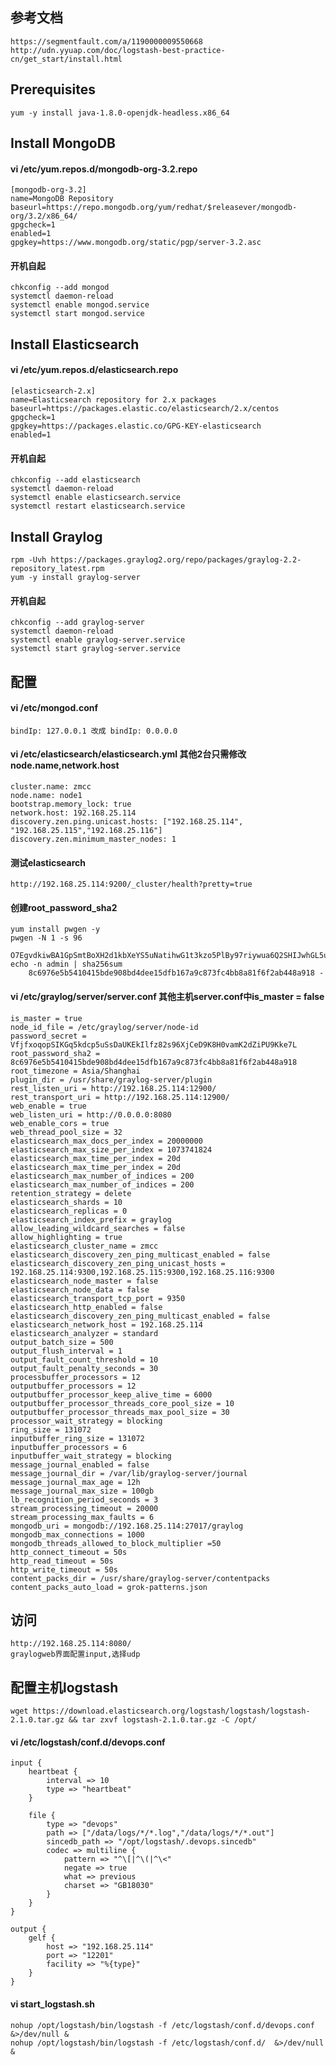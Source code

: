## 参考文档
    https://segmentfault.com/a/1190000009550668
    http://udn.yyuap.com/doc/logstash-best-practice-cn/get_start/install.html
## Prerequisites
    yum -y install java-1.8.0-openjdk-headless.x86_64
## Install MongoDB
#### vi /etc/yum.repos.d/mongodb-org-3.2.repo  
    [mongodb-org-3.2]
    name=MongoDB Repository
    baseurl=https://repo.mongodb.org/yum/redhat/$releasever/mongodb-org/3.2/x86_64/
    gpgcheck=1
    enabled=1
    gpgkey=https://www.mongodb.org/static/pgp/server-3.2.asc
#### 开机自起
    chkconfig --add mongod
    systemctl daemon-reload
    systemctl enable mongod.service
    systemctl start mongod.service
## Install Elasticsearch
#### vi /etc/yum.repos.d/elasticsearch.repo  
    [elasticsearch-2.x]
    name=Elasticsearch repository for 2.x packages
    baseurl=https://packages.elastic.co/elasticsearch/2.x/centos
    gpgcheck=1
    gpgkey=https://packages.elastic.co/GPG-KEY-elasticsearch
    enabled=1

#### 开机自起
    chkconfig --add elasticsearch
    systemctl daemon-reload
    systemctl enable elasticsearch.service
    systemctl restart elasticsearch.service
## Install Graylog
    rpm -Uvh https://packages.graylog2.org/repo/packages/graylog-2.2-repository_latest.rpm
    yum -y install graylog-server
#### 开机自起
    chkconfig --add graylog-server
    systemctl daemon-reload
    systemctl enable graylog-server.service
    systemctl start graylog-server.service
## 配置
#### vi /etc/mongod.conf  
    bindIp: 127.0.0.1 改成 bindIp: 0.0.0.0
#### vi /etc/elasticsearch/elasticsearch.yml 其他2台只需修改node.name,network.host  
    cluster.name: zmcc
    node.name: node1
    bootstrap.memory_lock: true
    network.host: 192.168.25.114
    discovery.zen.ping.unicast.hosts: ["192.168.25.114", "192.168.25.115","192.168.25.116"]
    discovery.zen.minimum_master_nodes: 1
#### 测试elasticsearch
    http://192.168.25.114:9200/_cluster/health?pretty=true
#### 创建root_password_sha2
    yum install pwgen -y
    pwgen -N 1 -s 96
        O7EgvdkiwBA1GpSmtBoXH2d1kbXeYS5uNatihwG1t3kzo5PlBy97riywua6Q2SHIJwhGL5uV7gK8ovLTx76izLKvftNJjWSh
    echo -n admin | sha256sum
        8c6976e5b5410415bde908bd4dee15dfb167a9c873fc4bb8a81f6f2ab448a918 -
#### vi /etc/graylog/server/server.conf 其他主机server.conf中is_master = false  
    is_master = true
    node_id_file = /etc/graylog/server/node-id
    password_secret = VfjfxoqopSIKGq5kdcp5uSsDaUKEkIlfz82s96XjCeD9K8H0vamK2dZiPU9Kke7L
    root_password_sha2 = 8c6976e5b5410415bde908bd4dee15dfb167a9c873fc4bb8a81f6f2ab448a918
    root_timezone = Asia/Shanghai 
    plugin_dir = /usr/share/graylog-server/plugin
    rest_listen_uri = http://192.168.25.114:12900/
    rest_transport_uri = http://192.168.25.114:12900/
    web_enable = true
    web_listen_uri = http://0.0.0.0:8080
    web_enable_cors = true
    web_thread_pool_size = 32
    elasticsearch_max_docs_per_index = 20000000
    elasticsearch_max_size_per_index = 1073741824
    elasticsearch_max_time_per_index = 20d
    elasticsearch_max_time_per_index = 20d
    elasticsearch_max_number_of_indices = 200
    elasticsearch_max_number_of_indices = 200
    retention_strategy = delete
    elasticsearch_shards = 10
    elasticsearch_replicas = 0
    elasticsearch_index_prefix = graylog
    allow_leading_wildcard_searches = false
    allow_highlighting = true
    elasticsearch_cluster_name = zmcc
    elasticsearch_discovery_zen_ping_multicast_enabled = false
    elasticsearch_discovery_zen_ping_unicast_hosts = 192.168.25.114:9300,192.168.25.115:9300,192.168.25.116:9300
    elasticsearch_node_master = false
    elasticsearch_node_data = false
    elasticsearch_transport_tcp_port = 9350
    elasticsearch_http_enabled = false
    elasticsearch_discovery_zen_ping_multicast_enabled = false
    elasticsearch_network_host = 192.168.25.114
    elasticsearch_analyzer = standard
    output_batch_size = 500
    output_flush_interval = 1
    output_fault_count_threshold = 10
    output_fault_penalty_seconds = 30
    processbuffer_processors = 12
    outputbuffer_processors = 12
    outputbuffer_processor_keep_alive_time = 6000
    outputbuffer_processor_threads_core_pool_size = 10
    outputbuffer_processor_threads_max_pool_size = 30
    processor_wait_strategy = blocking
    ring_size = 131072
    inputbuffer_ring_size = 131072
    inputbuffer_processors = 6
    inputbuffer_wait_strategy = blocking
    message_journal_enabled = false
    message_journal_dir = /var/lib/graylog-server/journal
    message_journal_max_age = 12h
    message_journal_max_size = 100gb
    lb_recognition_period_seconds = 3
    stream_processing_timeout = 20000
    stream_processing_max_faults = 6
    mongodb_uri = mongodb://192.168.25.114:27017/graylog
    mongodb_max_connections = 1000
    mongodb_threads_allowed_to_block_multiplier =50
    http_connect_timeout = 50s
    http_read_timeout = 50s
    http_write_timeout = 50s
    content_packs_dir = /usr/share/graylog-server/contentpacks
    content_packs_auto_load = grok-patterns.json

## 访问
    http://192.168.25.114:8080/
    graylogweb界面配置input,选择udp
## 配置主机logstash
    wget https://download.elasticsearch.org/logstash/logstash/logstash-2.1.0.tar.gz && tar zxvf logstash-2.1.0.tar.gz -C /opt/
#### vi /etc/logstash/conf.d/devops.conf  
    input {
        heartbeat {
            interval => 10
            type => "heartbeat"
        }

        file {
            type => "devops"
            path => ["/data/logs/*/*.log","/data/logs/*/*.out"]
            sincedb_path => "/opt/logstash/.devops.sincedb"
            codec => multiline {
                pattern => "^\[|^\(|^\<"
                negate => true
                what => previous
                charset => "GB18030"
            }
        }
    }

    output {
        gelf {
            host => "192.168.25.114"
            port => "12201"
            facility => "%{type}"
        }
    }
#### vi start_logstash.sh  
    nohup /opt/logstash/bin/logstash -f /etc/logstash/conf.d/devops.conf  &>/dev/null &
    nohup /opt/logstash/bin/logstash -f /etc/logstash/conf.d/  &>/dev/null &